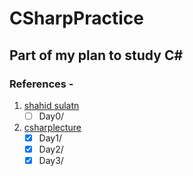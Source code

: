 # CSharpPractice
## Part of my plan to study C#
### References -
1. [shahid sulatn](https://www.linkedin.com/in/shahid-khan-4aaa903b/)
   - [ ] Day0/
2. [csharplecture](http://csharplecture.github.io)
   - [x] Day1/
   - [x] Day2/
   - [x] Day3/
